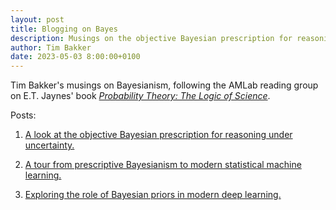 ```yaml
---
layout: post
title: Blogging on Bayes
description: Musings on the objective Bayesian prescription for reasoning under uncertainty and statistical machine learning. 
author: Tim Bakker
date: 2023-05-03 8:00:00+0100
---
```


Tim Bakker's musings on Bayesianism, following the AMLab reading group on E.T. Jaynes' book *[Probability Theory: The Logic of Science](https://bayes.wustl.edu/etj/prob/book.pdf)*.

Posts:
1. [A look at the objective Bayesian prescription for reasoning under uncertainty.](https://www.tbbakker.nl/post/2021_03_bayes_commentary/)

2. [A tour from prescriptive Bayesianism to modern statistical machine learning.](https://www.tbbakker.nl/post/2021_04_bayes2ml/)

3. [Exploring the role of Bayesian priors in modern deep learning.](https://www.tbbakker.nl/post/2023_05_ml_priors/)